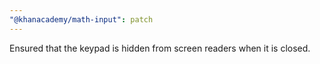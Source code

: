 ```yaml
---
"@khanacademy/math-input": patch
---
```


Ensured that the keypad is hidden from screen readers when it is closed.
